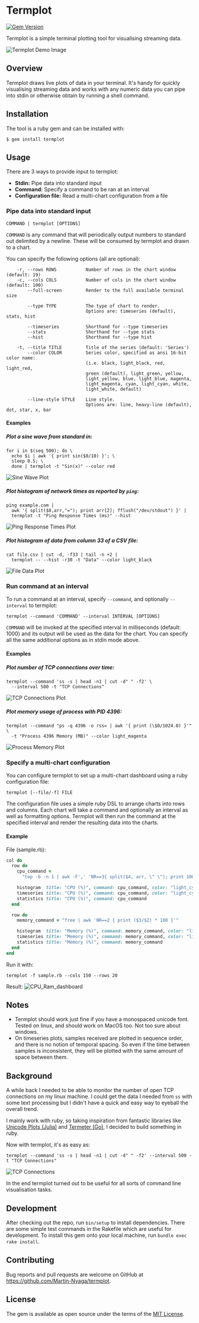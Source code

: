 # Termplot

[![Gem Version](https://badge.fury.io/rb/termplot.svg)](https://badge.fury.io/rb/termplot)

Termplot is a simple terminal plotting tool for visualising streaming data.

![Termplot Demo Image](doc/demo.png)

## Overview

Termplot draws live plots of data in your terminal. It's handy for quickly
visualising streaming data and works with any numeric data you can pipe into
stdin or otherwise obtain by running a shell command.

## Installation

The tool is a ruby gem and can be installed with:

    $ gem install termplot

## Usage

There are 3 ways to provide input to termplot:
- **Stdin:** Pipe data into standard input
- **Command:** Specify a command to be ran at an interval
- **Configuration file:** Read a multi-chart configuration from a file

### Pipe data into standard input
```
COMMAND | termplot [OPTIONS]
```

`COMMAND` is any command that will periodically output numbers to standard out
delimited by a newline. These will be consumed by termplot and drawn to a chart. 

You can specify the following options (all are optional):
```
    -r, --rows ROWS           Number of rows in the chart window (default: 19)
    -c, --cols COLS           Number of cols in the chart window (default: 100)
        --full-screen         Render to the full available terminal size

        --type TYPE           The type of chart to render.
                              Options are: timeseries (default), stats, hist

        --timeseries          Shorthand for --type timeseries
        --stats               Shorthand for --type stats
        --hist                Shorthand for --type hist

    -t, --title TITLE         Title of the series (default: 'Series')
        --color COLOR         Series color, specified as ansi 16-bit color name:
                              (i.e. black, light_black, red, light_red,
                              green (default), light_green, yellow,
                              light_yellow, blue, light_blue, magenta,
                              light_magenta, cyan, light_cyan, white,
                              light_white, default)

        --line-style STYLE    Line style.
                              Options are: line, heavy-line (default), dot, star, x, bar
```

#### Examples

##### Plot a sine wave from standard in:

```
for i in $(seq 500); do \
  echo $i | awk '{ print sin($0/10) }'; \
  sleep 0.5; \
  done | termplot -t "Sin(x)" --color red
```
![Sine Wave Plot](doc/sin.png)

##### Plot histogram of network times as reported by `ping`:
```
ping example.com |
  awk '{ split($8,arr,"="); print arr[2]; fflush("/dev/stdout") }' |
  termplot -t "Ping Response Times (ms)" --hist
```
![Ping Response Times Plot](doc/ping.png)

##### Plot histogram of data from column 33 of a CSV file:
```
cat file.csv | cut -d, -f33 | tail -n +2 |
  termplot -- --hist -r30 -t "Data" --color light_black
```
![File Data Plot](doc/file.png)


### Run command at an interval
To run a command at an interval, specify `--command`, and optionally
`--interval` to termplot:
```
termplot --command 'COMMAND' --interval INTERVAL [OPTIONS]
```

`COMMAND` will be invoked at the specified interval in milliseconds (default:
1000) and its output will be used as the data for the chart. You can specify all
the same additional options as in stdin mode above.

#### Examples
##### Plot number of TCP connections over time:

```
termplot --command 'ss -s | head -n1 | cut -d" " -f2' \
  --interval 500 -t "TCP Connections"
```
![TCP Connections Plot](doc/tcp.png)

##### Plot memory usage of process with PID 4396:

```
termplot --command "ps -q 4396 -o rss= | awk '{ print (\$0/1024.0) }'" \
  -t "Process 4396 Memory (MB)" --color light_magenta
```
![Process Memory Plot](doc/memory.png)

### Specify a multi-chart configuration 
You can configure termplot to set up a multi-chart dashboard using a ruby
configuration file:

```
termplot [--file/-f] FILE
```

The configuration file uses a simple ruby DSL to arrange charts into rows and
columns. Each chart will take a command and optionally an interval as well as
formatting options. Termplot will then run the command at the specified interval
and render the resulting data into the charts.

#### Example

File (sample.rb):
```ruby
col do
  row do
    cpu_command =
      "top -b -n 1 | awk -F',' 'NR==3{ split($4, arr, \" \"); print 100.0 - arr[1] }'"

    histogram  title: "CPU (%)", command: cpu_command, color: "light_cyan"
    timeseries title: "CPU (%)", command: cpu_command, color: "light_cyan"
    statistics title: "CPU (%)", command: cpu_command
  end

  row do
    memory_command = "free | awk 'NR==2 { print ($3/$2) * 100 }'"

    histogram  title: "Memory (%)", command: memory_command, color: "light_magenta"
    timeseries title: "Memory (%)", command: memory_command, color: "light_magenta"
    statistics title: "Memory (%)", command: memory_command
  end
end
```
Run it with:
```
termplot -f sample.rb --cols 150 --rows 20
```

Result: 
![CPU_Ram_dashboard](doc/dash.png)


## Notes

- Termplot should work just fine if you have a monospaced unicode font.
  Tested on linux, and should work on MacOS too. Not too sure about windows.
- On timeseries plots, samples received are plotted in sequence order, and there
  is no notion of temporal spacing. So even if the time between samples is
  inconsistent, they will be plotted with the same amount of space between them.

## Background 

A while back I needed to be able to monitor the number of open TCP connections
on my linux machine. I could get the data I needed from `ss` with some text
processing but I didn't have a quick and easy way to eyeball the overall trend.

I mainly work with ruby, so taking
inspiration from fantastic libraries like [Unicode Plots
(Julia)](https://github.com/Evizero/UnicodePlots.jl) and
[Termeter (Go)](https://github.com/atsaki/termeter), I decided to build something in
ruby.

Now with termplot, it's as easy as:

```
termplot --command 'ss -s | head -n1 | cut -d" " -f2' --interval 500 -t "TCP Connections"
```

![TCP Connections](doc/tcp.png)

In the end termplot turned out to be useful for all sorts of command line
visualisation tasks.

## Development

After checking out the repo, run `bin/setup` to install dependencies. There are
some simple test commands in the Rakefile which are useful for development. To
install this gem onto your local machine, run `bundle exec rake install`.

## Contributing

Bug reports and pull requests are welcome on GitHub at
https://github.com/Martin-Nyaga/termplot.

## License

The gem is available as open source under the terms of the [MIT
License](https://opensource.org/licenses/MIT).
